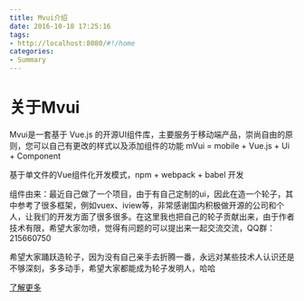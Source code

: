 ```yaml
---
title: Mvui介绍
date: 2016-10-18 17:25:16
tags: 
- http://localhost:8080/#!/home
categories:
- Summary
---
```



# 关于Mvui
Mvui是一套基于 Vue.js 的开源UI组件库，主要服务于移动端产品，崇尚自由的原则，您可以自己有更改的样式以及添加组件的功能
mVui = mobile + Vue.js + Ui + Component

基于单文件的Vue组件化开发模式，npm + webpack + babel 开发

组件由来：最近自己做了一个项目，由于有自己定制的ui，因此在造一个轮子，其中参考了很多框架，例如vuex、iview等，非常感谢国内积极做开源的公司和个人，让我们的开发方面了很多很多。在这里我也把自己的轮子贡献出来，由于作者技术有限，希望大家勿喷，觉得有问题的可以提出来一起交流交流，QQ群：215660750


希望大家踊跃造轮子，因为没有自己亲手去折腾一番，永远对某些技术人认识还是不够深刻，多多动手，希望大家都能成为轮子发明人，哈哈


[了解更多](/Summary/start/)


